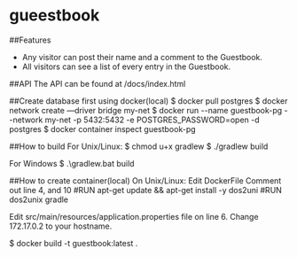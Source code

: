 # gueestbook

##Features

   * Any visitor can post their name and a comment to the Guestbook.
   * All visitors can see a list of every entry in the Guestbook.

##API
  The API can be found at <host>/docs/index.html

##Create database first using docker(local)
  $ docker pull postgres
  $ docker network create —driver bridge my-net
  $ docker run --name guestbook-pg --network my-net -p 5432:5432 -e POSTGRES_PASSWORD=open -d postgres
  $ docker container inspect guestbook-pg
  
##How to build
For Unix/Linux:
  $ chmod u+x gradlew
  $ ./gradlew build

For Windows
  $ .\gradlew.bat build
  
##How to create container(local)
  On Unix/Linux:
  Edit DockerFile Comment out line 4, and 10
  #RUN apt-get update && apt-get install -y dos2uni
  #RUN dos2unix gradle
  
  Edit src/main/resources/application.properties file on line 6.
  Change 172.17.0.2 to your hostname.

  $ docker build -t guestbook:latest .
